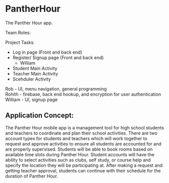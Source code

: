 # PantherHour
The Panther Hour app.

Team Roles:


Project Tasks:
* Log in page (Front and back end)
* Register/ Signup page (Front and back end)
    - William
* Student Main Activity
* Teacher Main Activity
* Scehduler Activity



Rob - UI, menu navigation, general programming <br>
Rohith - firebase, back end hookup, and encryption for user authentication<br>
William - UI, signup page

## Application Concept: <br>
The Panther Hour mobile app is a management tool for high school students and teachers to coordinate and plan their school activities. There are two account types for students and teachers which will work together to request and approve activities to ensure all students are accounted for and are properly supervised. Students will be able to book rooms based on available time slots during Panther Hour. Student accounts will have the ability to select activities such as clubs, self study, or course help and specify the location they will be participating at. After making a request and getting teacher approval, students can continue with their schedule for the duration of Panther Hour.

